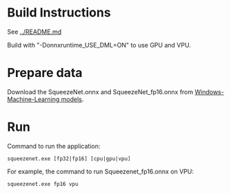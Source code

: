 # Build Instructions
See [../README.md](../README.md)

Build with "-Donnxruntime_USE_DML=ON" to use GPU and VPU.

# Prepare data
Download the SqueezeNet.onnx and SqueezeNet_fp16.onnx from [Windows-Machine-Learning models](https://github.com/microsoft/Windows-Machine-Learning/tree/master/SharedContent/models).

# Run
Command to run the application:
```
squeezenet.exe [fp32|fp16] [cpu|gpu|vpu]
```

For example, the command to run Squeezenet_fp16.onnx on VPU:
```
squeezenet.exe fp16 vpu
```